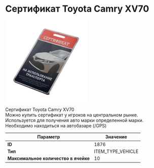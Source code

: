 # Сертификат Toyota Camry XV70

![Item Image](../img/1876.webp?raw=true)

Сертификат Toyota Camry XV70<br>Можно купить сертификат у игроков на центральном рынке.<br>Используется для получения авто марки определенной марки.<br>Необходимо находиться на автобазаре (/GPS)


| Параметр | Значение |
|----------|----------|
| **ID** | 1876 |
| **Тип** | ITEM_TYPE_VEHICLE |
| **Максимальное количество в ячейке** | 10 |

